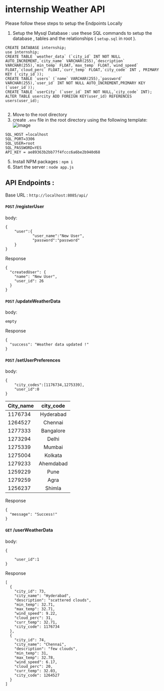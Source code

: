# internship Weather API

Please follow these steps to setup the Endpoints Locally

1. Setup the Mysql Database :
use these SQL commands to setup the database , tables and the relationships ( `setup.sql` in root ).
```
CREATE DATABASE internship;
use internship;
CREATE TABLE `weather_data` (`city_id` INT NOT NULL AUTO_INCREMENT,`city_name` VARCHAR(255),`description` VARCHAR(255),`min_temp` FLOAT,`max_temp` FLOAT,`wind_speed` FLOAT,`cloud_perc` FLOAT,`curr_temp` FLOAT,`city_code` INT , PRIMARY KEY (`city_id`));
CREATE TABLE `users` (`name` VARCHAR(255),`password` VARCHAR(255),`user_id` INT NOT NULL AUTO_INCREMENT,PRIMARY KEY (`user_id`));
CREATE TABLE `userCity` (`user_id` INT NOT NULL,`city_code` INT);
ALTER TABLE usercity ADD FOREIGN KEY(user_id) REFERENCES users(user_id);


```

2. Move to the root directory
3. create `.env` file in the root directory using the following template:
![image](https://user-images.githubusercontent.com/59276987/120057705-c9ce4a80-c062-11eb-9ce3-7b62621bb0d8.png)

```
SQL_HOST =localhost
SQL_PORT=3306
SQL_USER=root
SQL_PASSWORD=YES
API_KEY = ae89363b2bb77f4fccc6a6be2b940d68
```
5. Install NPM packages : `npm i`
6. Start the server : `node app.js`


## API Endpoints :

Base URL : `http://localhost:8085/api/`

#### `POST` /registerUser
body:
```
{
	"user":{
			"user_name":"New User",
			"password":"password"
	}
}
```

Response
```
{
  "createdUser": {
    "name": "New User",
    "user_id": 26
  }
}
```
#### `POST` /updateWeatherData
body:
```
empty
```

Response
```
{
  "success": "Weather data updated !"
}
```
#### `POST` /setUserPreferences
body:
```
{
	"city_codes":[1176734,1275339],
	"user_id":0
}
```
| City_name     | city_code           |
| ------------- |:-------------:|
| 1176734     | Hyderabad | 
|1264527      | Chennai      |  
|1277333 | Bangalore     |   
|1273294    | Delhi | 
| 1275339     | Mumbai      |  
| 1275004 | Kolkata     |   
| 1279233    | Ahemdabad| 
| 1259229      | Pune      |  
| 1279259 | Agra      |   
| 1256237 | Shimla      |   

Response
```
{
  "message": "Success!"
}
```
#### `GET` /userWeatherData
body:
```
{

	"user_id":1
}
```

Response
```
[
  {
    "city_id": 73,
    "city_name": "Hyderabad",
    "description": "scattered clouds",
    "min_temp": 32.71,
    "max_temp": 32.71,
    "wind_speed": 9.22,
    "cloud_perc": 31,
    "curr_temp": 32.71,
    "city_code": 1176734
  },
  {
    "city_id": 74,
    "city_name": "Chennai",
    "description": "few clouds",
    "min_temp": 31,
    "max_temp": 32.78,
    "wind_speed": 6.17,
    "cloud_perc": 20,
    "curr_temp": 32.03,
    "city_code": 1264527
  }
]
```


